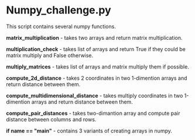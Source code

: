 Numpy_challenge.py
==================
This script contains several numpy functions.


**matrix_multiplication** - takes two arrays and return matrix multiplication.

**multiplication_check** - takes list of arrays and return True if they could be matrix multiply and False otherwise.

**multiply_matrices** - takes list of arrays and matrix multiply them if possible.

**compute_2d_distance** - takes 2 coordinates in two 1-dimention arrays and return distance between them.

**compute_multidimensional_distance** - takes multiply coordinates in two 1-dimention arrays and return distance between them.

**compute_pair_distances** - takes two-dimantion array and compute pair distance between columns and rows.

**if __name__ == "__main__"** - contains 3 variants of creating arrays in numpy.
